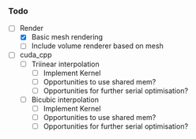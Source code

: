 ### Todo
- [ ] Render
  - [x] Basic mesh rendering
  - [ ] Include volume renderer based on mesh
- [ ] cuda_cpp
  - [ ] Triinear interpolation
    - [ ] Implement Kernel
    - [ ] Opportunities to use shared mem?
    - [ ] Opportunities for further serial optimisation?
  - [ ] Bicubic interpolation
    - [ ] Implement Kernel
    - [ ] Opportunities to use shared mem?
    - [ ] Opportunities for further serial optimisation?   
